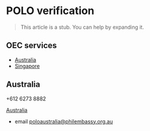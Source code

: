 # POLO verification

> This article is a stub. You can help by expanding it.

## OEC services

- [Australia](http://canberrape.dfa.gov.ph/18-announcement/announcement/142-oec-issuance-at-polo-canberra)
- [Singapore](https://www.philippine-embassy.org.sg/labor/overseas-employment-certificate-oec/)

## Australia

+612 6273 8882

[Australia](http://canberrape.dfa.gov.ph/18-announcement/announcement/142-oec-issuance-at-polo-canberra)

- email poloaustralia@philembassy.org.au
